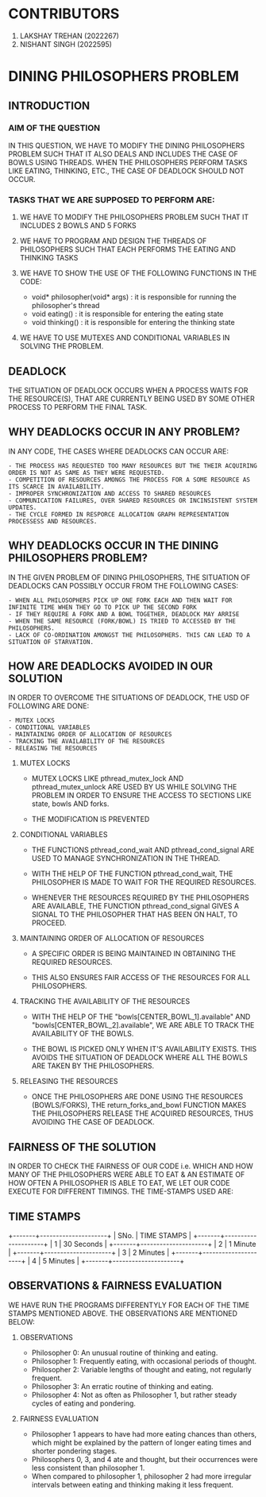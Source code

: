# CONTRIBUTORS
1. LAKSHAY TREHAN (2022267)
2. NISHANT SINGH (2022595)

# DINING PHILOSOPHERS PROBLEM

## INTRODUCTION

### AIM OF THE QUESTION
IN THIS QUESTION, WE HAVE TO MODIFY THE DINING PHILOSOPHERS PROBLEM SUCH THAT IT ALSO DEALS AND INCLUDES THE CASE OF BOWLS USING THREADS. WHEN THE PHILOSOPHERS PERFORM TASKS LIKE EATING, THINKING, ETC., THE CASE OF DEADLOCK SHOULD NOT OCCUR.

### TASKS THAT WE ARE SUPPOSED TO PERFORM ARE:
1. WE HAVE TO MODIFY THE PHILOSOPHERS PROBLEM SUCH THAT IT INCLUDES 2 BOWLS AND 5 FORKS
2. WE HAVE TO PROGRAM AND DESIGN THE THREADS OF PHILOSOPHERS SUCH THAT EACH PERFORMS THE EATING AND THINKING TASKS
3. WE HAVE TO SHOW THE USE OF THE FOLLOWING FUNCTIONS IN THE CODE:

    - void* philosopher(void* args) : it is responsible for running the philosopher's thread
    - void eating() : it is responsible for entering the eating state
    - void thinking() : it is responsible for entering the thinking state

4. WE HAVE TO USE MUTEXES AND CONDITIONAL VARIABLES IN SOLVING THE PROBLEM.

## DEADLOCK
THE SITUATION OF DEADLOCK OCCURS WHEN A PROCESS WAITS FOR THE RESOURCE(S), THAT ARE CURRENTLY BEING USED BY SOME OTHER PROCESS TO PERFORM THE FINAL TASK.

## WHY DEADLOCKS OCCUR IN ANY PROBLEM?
IN ANY CODE, THE CASES WHERE DEADLOCKS CAN OCCUR ARE:

    - THE PROCESS HAS REQUESTED TOO MANY RESOURCES BUT THE THEIR ACQUIRING ORDER IS NOT AS SAME AS THEY WERE REQUESTED.
    - COMPETITION OF RESOURCES AMONGS THE PROCESS FOR A SOME RESOURCE AS ITS SCARCE IN AVAILABILITY.
    - IMPROPER SYNCHRONIZATION AND ACCESS TO SHARED RESOURCES
    - COMMUNICATION FAILURES, OVER SHARED RESOURCES OR INCINSISTENT SYSTEM UPDATES.
    - THE CYCLE FORMED IN RESPORCE ALLOCATION GRAPH REPRESENTATION PROCESSESS AND RESOURCES.

## WHY DEADLOCKS OCCUR IN THE DINING PHILOSOPHERS PROBLEM?
IN THE GIVEN PROBLEM OF DINING PHILOSOPHERS, THE SITUATION OF DEADLOCKS CAN POSSIBLY OCCUR FROM THE FOLLOWING CASES:

    - WHEN ALL PHILOSOPHERS PICK UP ONE FORK EACH AND THEN WAIT FOR INFINITE TIME WHEN THEY GO TO PICK UP THE SECOND FORK
    - IF THEY REQUIRE A FORK AND A BOWL TOGETHER, DEADLOCK MAY ARRISE
    - WHEN THE SAME RESOURCE (FORK/BOWL) IS TRIED TO ACCESSED BY THE PHILOSOPHERS.
    - LACK OF CO-ORDINATION AMONGST THE PHILOSOPHERS. THIS CAN LEAD TO A SITUATION OF STARVATION.

## HOW ARE DEADLOCKS AVOIDED IN OUR SOLUTION
IN ORDER TO OVERCOME THE SITUATIONS OF DEADLOCK, THE USD OF FOLLOWING ARE DONE:
    
    - MUTEX LOCKS
    - CONDITIONAL VARIABLES
    - MAINTAINING ORDER OF ALLOCATION OF RESOURCES
    - TRACKING THE AVAILABILITY OF THE RESOURCES
    - RELEASING THE RESOURCES

1. MUTEX LOCKS

    - MUTEX LOCKS LIKE pthread_mutex_lock AND pthread_mutex_unlock ARE USED BY US WHILE SOLVING THE PROBLEM IN ORDER TO ENSURE THE ACCESS TO SECTIONS LIKE state, bowls AND forks.

    - THE MODIFICATION IS PREVENTED

2. CONDITIONAL VARIABLES

    - THE FUNCTIONS pthread_cond_wait AND pthread_cond_signal ARE USED TO MANAGE SYNCHRONIZATION IN THE THREAD.

    - WITH THE HELP OF THE FUNCTION pthread_cond_wait, THE PHILOSOPHER IS MADE TO WAIT FOR THE REQUIRED RESOURCES.

    - WHENEVER THE RESOURCES REQUIRED BY THE PHILOSOPHERS ARE AVAILABLE, THE FUNCTION pthread_cond_signal GIVES A SIGNAL TO THE PHILOSOPHER THAT HAS BEEN ON HALT, TO PROCEED.

3. MAINTAINING ORDER OF ALLOCATION OF RESOURCES

    - A SPECIFIC ORDER IS BEING MAINTAINED IN OBTAINING THE REQUIRED RESOURCES.

    - THIS ALSO ENSURES FAIR ACCESS OF THE RESOURCES FOR ALL PHILOSOPHERS.

4. TRACKING THE AVAILABILITY OF THE RESOURCES

    - WITH THE HELP OF THE "bowls[CENTER_BOWL_1].available" AND "bowls[CENTER_BOWL_2].available", WE ARE ABLE TO TRACK THE AVAILABILITY OF THE BOWLS.

    - THE BOWL IS PICKED ONLY WHEN IT'S AVAILABILITY EXISTS. THIS AVOIDS THE SITUATION OF DEADLOCK WHERE ALL THE BOWLS ARE TAKEN BY THE PHILOSOPHERS.

5. RELEASING THE RESOURCES

    - ONCE THE PHILOSOPHERS ARE DONE USING THE RESOURCES (BOWLS/FORKS), THE return_forks_and_bowl FUNCTION MAKES THE PHILOSOPHERS RELEASE THE ACQUIRED RESOURCES, THUS AVOIDING THE CASE OF DEADLOCK.


## FAIRNESS OF THE SOLUTION
IN ORDER TO CHECK THE FAIRNESS OF OUR CODE i.e. WHICH AND HOW MANY OF THE PHILOSOPHERS WERE ABLE TO EAT & AN ESTIMATE OF HOW OFTEN A PHILOSOPHER IS ABLE TO EAT, WE LET OUR CODE EXECUTE FOR DIFFERENT TIMINGS. THE TIME-STAMPS USED ARE:


##        TIME STAMPS
+-------+---------------------+
|  SNo. |     TIME STAMPS     |
+-------+---------------------+
|   1   |     30 Seconds      |
+-------+---------------------+
|   2   |     1 Minute        | 
+-------+---------------------+
|   3   |     2 Minutes       |
+-------+---------------------+
|   4   |     5 Minutes       |
+-------+---------------------+

## OBSERVATIONS & FAIRNESS EVALUATION
WE HAVE RUN THE PROGRAMS DIFFERENTYLY FOR EACH OF THE TIME STAMPS MENTIONED ABOVE. THE OBSERVATIONS ARE MENTIONED BELOW:

1. OBSERVATIONS

    - Philosopher 0: An unusual routine of thinking and eating.
    - Philosopher 1: Frequently eating, with occasional periods of thought.
    - Philosopher 2: Variable lengths of thought and eating, not regularly frequent.
    - Philosopher 3: An erratic routine of thinking and eating.
    - Philosopher 4: Not as often as Philosopher 1, but rather steady cycles of eating and pondering.

2. FAIRNESS EVALUATION

    - Philosopher 1 appears to have had more eating chances than others, which might be explained by the pattern of longer eating times and shorter pondering stages.
    - Philosophers 0, 3, and 4 ate and thought, but their occurrences were less consistent than philosopher 1.
    - When compared to philosopher 1, philosopher 2 had more irregular intervals between eating and thinking making it less frequent.
